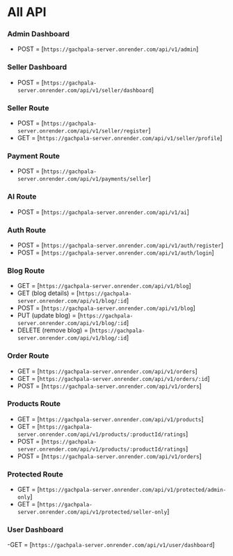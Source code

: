 # All API

### Admin Dashboard

- POST = [`https://gachpala-server.onrender.com/api/v1/admin`]

### Seller Dashboard

- POST = [`https://gachpala-server.onrender.com/api/v1/seller/dashboard`]

### Seller Route

- POST = [`https://gachpala-server.onrender.com/api/v1/seller/register`]
- GET = [`https://gachpala-server.onrender.com/api/v1/seller/profile`]

### Payment Route

- POST = [`https://gachpala-server.onrender.com/api/v1/payments/seller`]

### AI Route

- POST = [`https://gachpala-server.onrender.com/api/v1/ai`]

### Auth Route

- POST = [`https://gachpala-server.onrender.com/api/v1/auth/register`]
- POST = [`https://gachpala-server.onrender.com/api/v1/auth/login`]

### Blog Route

- GET = [`https://gachpala-server.onrender.com/api/v1/blog`]
- GET (blog details) = [`https://gachpala-server.onrender.com/api/v1/blog/:id`]
- POST = [`https://gachpala-server.onrender.com/api/v1/blog`]
- PUT (update blog) = [`https://gachpala-server.onrender.com/api/v1/blog/:id`]
- DELETE (remove blog) = [`https://gachpala-server.onrender.com/api/v1/blog/:id`]

### Order Route

- GET = [`https://gachpala-server.onrender.com/api/v1/orders`]
- GET = [`https://gachpala-server.onrender.com/api/v1/orders/:id`]
- POST = [`https://gachpala-server.onrender.com/api/v1/orders`]

### Products Route

- GET = [`https://gachpala-server.onrender.com/api/v1/products`]
- GET = [`https://gachpala-server.onrender.com/api/v1/products/:productId/ratings`]
- POST = [`https://gachpala-server.onrender.com/api/v1/products/:productId/ratings`]
- POST = [`https://gachpala-server.onrender.com/api/v1/orders`]

### Protected Route

- GET = [`https://gachpala-server.onrender.com/api/v1/protected/admin-only`]
- GET = [`https://gachpala-server.onrender.com/api/v1/protected/seller-only`]

### User Dashboard

-GET = [`https://gachpala-server.onrender.com/api/v1/user/dashboard`]
